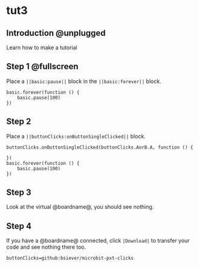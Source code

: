 # tut3

## Introduction @unplugged

Learn how to make a tutorial 


## Step 1 @fullscreen

Place a ``||basic:pause||`` block in the ``||basic:forever||`` block.

```blocks
basic.forever(function () {
    basic.pause(100)
})
```

## Step 2

Place a ``||buttonClicks:onButtonSingleClicked||`` block.

```blocks
buttonClicks.onButtonSingleClicked(buttonClicks.AorB.A, function () {
	
})
basic.forever(function () {
    basic.pause(100)
})
```

## Step 3

Look at the virtual @boardname@, you should see nothing.

## Step 4

If you have a @boardname@ connected, click ``|Download|`` to transfer your code and see nothing there too.

```package
buttonClicks=github:bsiever/microbit-pxt-clicks
```
